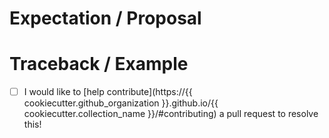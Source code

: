 <!-- Thanks for submitting an issue! Please describe the issue. -->

# Expectation / Proposal

# Traceback / Example

- [ ] I would like to [help contribute](https://{{ cookiecutter.github_organization }}.github.io/{{ cookiecutter.collection_name }}/#contributing) a pull request to resolve this!
